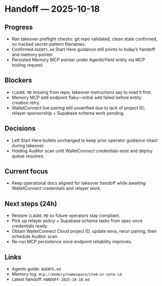 # Handoff — 2025-10-18

## Progress
- Ran takeover preflight checks: git repo validated, clean state confirmed, no tracked secret-pattern filenames.
- Confirmed `AGENTS.md` Start Here guidance still points to today’s handoff and memory pointer.
- Persisted Memory MCP pointer under AgenticYield entity via MCP tooling request.

## Blockers
- `CLAUDE.MD` missing from repo; takeover instructions say to read it first.
- Memory MCP add endpoint flaky—initial add failed before entity creation retry.
- WalletConnect live pairing still unverified due to lack of project ID; relayer sponsorship + Supabase schema work pending.

## Decisions
- Left Start Here bullets unchanged to keep prior operator guidance intact during takeover.
- Holding Auditor scan until WalletConnect credentials exist and deploy queue resumes.

## Current focus
- Keep operational docs aligned for takeover handoff while awaiting WalletConnect credentials and relayer work.

## Next steps (24h)
- Restore `CLAUDE.MD` so future operators stay compliant.
- Pick up relayer policy + Supabase schema tasks from spec once credentials ready.
- Obtain WalletConnect Cloud project ID, update envs, rerun pairing, then schedule Auditor scan.
- Re-run MCP persistence once endpoint reliability improves.

## Links
- Agents guide: `AGENTS.md`
- Memory log: `mcp://memory/namespace/item-or-note-id`
- Latest handoff: `HANDOFF-2025-10-18.md`
